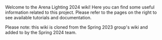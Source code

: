 Welcome to the Arena Lighting 2024 wiki! Here you can find some useful information related to this project. Please refer to the pages on the right to see available tutorials and documentation.

Please note: this wiki is cloned from the Spring 2023 group's wiki and added to by the Spring 2024 team. 